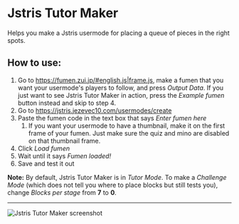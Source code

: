 # Jstris Tutor Maker

Helps you make a Jstris usermode for placing a queue of pieces in the right spots.

## How to use:

<ol>
<li>Go to <a target="_blank" href="https://fumen.zui.jp/#english.js|frame.js">https://fumen.zui.jp/#english.js|frame.js</a>, make a fumen that you want your usermode's players to follow, and press <i>Output Data</i>. If you just want to see Jstris Tutor Maker in action, press the <i>Example fumen</i> button instead and skip to step 4.

<li>Go to <a href="https://jstris.jezevec10.com/usermodes/create">https://jstris.jezevec10.com/usermodes/create</a></li>

<li>Paste the fumen code in the text box that says <i>Enter fumen here</i>
    <ol><li>If you want your usermode to have a thumbnail, make it on the first frame of your fumen. Just make sure the quiz and mino are disabled on that thumbnail frame.</li></ol>
</li>

<li>Click <i>Load fumen</i></li>

<li>Wait until it says <i>Fumen loaded!</i></li>

<li>Save and test it out</li>
</ol>
<b>Note:</b> By default, Jstris Tutor Maker is in <i>Tutor Mode</i>. To make a <i>Challenge Mode</i> (which does not tell you where to place blocks but still tests you), change <i>Blocks per stage</i> from <b>7</b> to <b>0</b>.

<hr>

<img src="https://i.imgur.com/ioFYQnI.png" alt="Jstris Tutor Maker screenshot"/>
